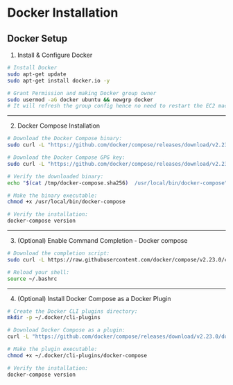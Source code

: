 
# Docker Installation

## **Docker Setup**
1) Install & Configure Docker
```bash
# Install Docker
sudo apt-get update
sudo apt-get install docker.io -y

# Grant Permission and making Docker group owner
sudo usermod -aG docker ubuntu && newgrp docker
# It will refresh the group config hence no need to restart the EC2 machine.
```

---

2) Docker Compose Installation
```bash
# Download the Docker Compose binary:
sudo curl -L "https://github.com/docker/compose/releases/download/v2.23.0/docker-compose-$(uname -s)-$(uname -m)" -o /usr/local/bin/docker-compose

# Download the Docker Compose GPG key:
sudo curl -L "https://github.com/docker/compose/releases/download/v2.23.0/docker-compose-$(uname -s)-$(uname -m).sha256" -o /tmp/docker-compose.sha256

# Verify the downloaded binary:
echo "$(cat /tmp/docker-compose.sha256)  /usr/local/bin/docker-compose" | sha256sum --check

# Make the binary executable:
chmod +x /usr/local/bin/docker-compose

# Verify the installation:
docker-compose version
```

---

3) (Optional) Enable Command Completion - Docker compose
```bash
# Download the completion script:
sudo curl -L https://raw.githubusercontent.com/docker/compose/v2.23.0/contrib/completion/bash/docker-compose -o /etc/bash_completion.d/docker-compose

# Reload your shell:
source ~/.bashrc
```

---


4) (Optional) Install Docker Compose as a Docker Plugin
```bash
# Create the Docker CLI plugins directory:
mkdir -p ~/.docker/cli-plugins

# Download Docker Compose as a plugin:
curl -L "https://github.com/docker/compose/releases/download/v2.23.0/docker-compose-$(uname -s)-$(uname -m)" -o ~/.docker/cli-plugins/docker-compose

# Make the plugin executable:
chmod +x ~/.docker/cli-plugins/docker-compose

# Verify the installation:
docker-compose version
